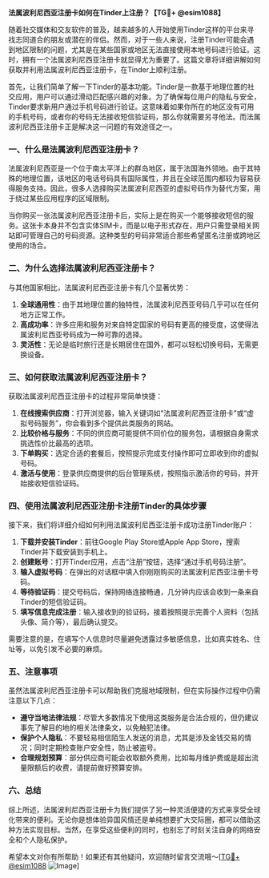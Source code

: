 **法属波利尼西亚注册卡如何在Tinder上注册？【TG💪+ @esim1088】**

随着社交媒体和交友软件的普及，越来越多的人开始使用Tinder这样的平台来寻找志同道合的朋友或潜在的伴侣。然而，对于一些人来说，注册Tinder可能会遇到地区限制的问题，尤其是在某些国家或地区无法直接使用本地号码进行验证。这时，拥有一个法属波利尼西亚注册卡就显得尤为重要了。这篇文章将详细讲解如何获取并利用法属波利尼西亚注册卡，在Tinder上顺利注册。

首先，让我们简单了解一下Tinder的基本功能。Tinder是一款基于地理位置的社交应用，用户可以通过滑动匹配感兴趣的对象。为了确保每位用户的隐私与安全，Tinder要求新用户通过手机号码进行验证。这意味着如果你所在的地区没有可用的手机号码，或者你的号码无法接收短信验证码，那么你就需要另寻他法。而法属波利尼西亚注册卡正是解决这一问题的有效途径之一。

### 一、什么是法属波利尼西亚注册卡？

法属波利尼西亚是一个位于南太平洋上的群岛地区，属于法国海外领地。由于其特殊的地理位置，该地区的电话号码具有国际属性，并且在全球范围内都较为容易获得服务支持。因此，很多人选择购买法属波利尼西亚的虚拟号码作为替代方案，用于绕过某些应用程序的区域限制。

当你购买一张法属波利尼西亚注册卡后，实际上是在购买一个能够接收短信的服务。这张卡本身并不包含实体SIM卡，而是以电子形式存在，用户只需登录相关网站即可管理自己的号码资源。这种类型的号码非常适合那些希望匿名注册或跨地区使用的场合。

### 二、为什么选择法属波利尼西亚注册卡？

与其他国家相比，法属波利尼西亚注册卡有几个显著优势：

1. **全球通用性**：由于其地理位置的独特性，法属波利尼西亚号码几乎可以在任何地方正常工作。
2. **高成功率**：许多应用和服务对来自特定国家的号码有更高的接受度，这使得法属波利尼西亚号码成为一种可靠的选择。
3. **灵活性**：无论是临时旅行还是长期居住在国外，都可以轻松切换号码，无需更换设备。

### 三、如何获取法属波利尼西亚注册卡？

获取法属波利尼西亚注册卡的过程非常简单快捷：

1. **在线搜索供应商**：打开浏览器，输入关键词如“法属波利尼西亚注册卡”或“虚拟号码服务”，你会看到多个提供此类服务的网站。
2. **比较价格与服务**：不同的供应商可能提供不同价位的服务包，请根据自身需求挑选性价比最高的选项。
3. **下单购买**：选定合适的套餐后，按照提示完成支付操作即可立即收到你的虚拟号码。
4. **激活与使用**：登录供应商提供的后台管理系统，按照指示激活你的号码，并开始接收短信验证码。

### 四、使用法属波利尼西亚注册卡注册Tinder的具体步骤

接下来，我们将详细介绍如何利用法属波利尼西亚注册卡成功注册Tinder账户：

1. **下载并安装Tinder**：前往Google Play Store或Apple App Store，搜索Tinder并下载安装到手机上。
2. **创建账号**：打开Tinder应用，点击“注册”按钮，选择“通过手机号码注册”。
3. **输入虚拟号码**：在弹出的对话框中填入你刚刚购买的法属波利尼西亚注册卡号码。
4. **等待验证码**：提交号码后，保持网络连接畅通，几分钟内应该会收到一条来自Tinder的短信验证码。
5. **填写信息完成注册**：输入接收到的验证码，接着按照提示完善个人资料（包括头像、简介等），最后确认提交。

需要注意的是，在填写个人信息时尽量避免透露过多敏感信息，比如真实姓名、住址等，以免引发不必要的麻烦。

### 五、注意事项

虽然法属波利尼西亚注册卡可以帮助我们克服地域限制，但在实际操作过程中仍需注意以下几点：

- **遵守当地法律法规**：尽管大多数情况下使用这类服务是合法合规的，但仍建议事先了解目的地的相关法律条文，以免触犯法律。
- **保护个人隐私**：不要轻易相信陌生人发送的消息，尤其是涉及金钱交易的情况；同时定期检查账户安全性，防止被盗号。
- **合理规划预算**：部分供应商可能会收取额外费用，比如每月维护费或是超出流量限额后的收费，请提前做好预算安排。

### 六、总结

综上所述，法属波利尼西亚注册卡为我们提供了另一种灵活便捷的方式来享受全球化带来的便利。无论你是想体验异国风情还是单纯想要扩大交际圈，都可以借助这种方法实现目标。当然，在享受这些便利的同时，也别忘了时刻关注自身的网络安全和个人隐私保护。

希望本文对你有所帮助！如果还有其他疑问，欢迎随时留言交流哦～[[TG💪+ @esim1088](https://t.me/s/esim1088) ![Image](https://i.postimg.cc/4NQfJmqS/Snipaste-2025-05-13-00-14-12.png)]